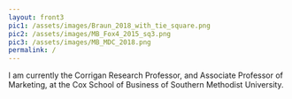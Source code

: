 ```yaml
---
layout: front3
pic1: /assets/images/Braun_2018_with_tie_square.png
pic2: /assets/images/MB_Fox4_2015_sq3.png
pic3: /assets/images/MB_MDC_2018.png
permalink: /
---
```


I am currently the Corrigan Research Professor, and Associate Professor of Marketing, at the Cox School of Business of Southern Methodist University.

<!-- My research interests include: -->

<!-- - Statistical methods for analyzing marketing data (broadly defined) -->
<!-- - Modeling customer value and retention -->
<!-- - Measuring online advertising effectiveness -->
